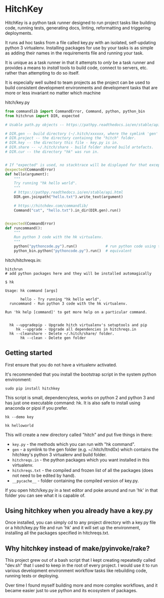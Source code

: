 # HitchKey

HitchKey is a python task runner designed to run project tasks
like building code, running tests, generating docs, linting,
reformatting and triggering deployments.

It runs ad hoc tasks from a file called key.py with an isolated,
self-updating python 3 virtualenv. Installing packages for use
by your tasks is as simple as adding their names in the
requirements file and running your task.

It is unique as a task runner in that it attempts to *only* be
a task runner and provides a means to *install* tools to build
code, connect to servers, etc. rather than attempting to do so
itself.

It is especially well suited to team projects as the project
can be used to build consistent development environments and
development tasks that are more or less invariant no matter
which machine

hitch/key.py

```python
from commandlib import CommandError, Command, python, python_bin
from hitchrun import DIR, expected

# Usable path.py objects -- https://pathpy.readthedocs.io/en/stable/api.html

# DIR.gen -- build directory (~/.hitch/xxxxxx, where the symlink 'gen' links to)
# DIR.project -- the directory containng the "hitch" folder.
# DIR.key -- the directory this file - key.py is in.
# DIR.share -- ~/.hitch/share - build folder shared build artefacts.
# DIR.cur -- the directory "hk" was run in.


# If "expected" is used, no stacktrace will be displayed for that exception
@expected(CommandError)
def hello(argument):
    """
    Try running "hk hello world".
    """
    # https://pathpy.readthedocs.io/en/stable/api.html
    DIR.gen.joinpath("hello.txt").write_text(argument)

    # https://hitchdev.com/commandlib/
    Command("cat", "hello.txt").in_dir(DIR.gen).run()


@expected(CommandError)
def runcommand():
    """
    Run python 3 code with the hk virtualenv.
    """
    python("pythoncode.py").run()             # run python code using this project's virtualenv
    python_bin.python("pythoncode.py").run()  # equivalent
```

hitch/hitchreqs.in:

```
hitchrun
# add python packages here and they will be installed automagically
```



```
$ hk

Usage: hk command [args]

       hello - Try running "hk hello world".
  runcommand - Run python 3 code with the hk virtualenv.

Run 'hk help [command]' to get more help on a particular command.


  hk --upgradepip - Upgrade hitch virtualenv's setuptools and pip
     hk --upgrade - Upgrade all dependencies in hitchreqs.in
  hk --cleanshare - Delete ~/.hitch/share/ folder.
       hk --clean - Delete gen folder
```

## Getting started

First ensure that you do not have a virtualenv activated.

It's recommended that you install the bootstrap script in the system python
environment:

```
sudo pip install hitchkey
```

This script is small, dependencyless, works on python 2 and python 3 and has
just one executable command: hk. It is also safe to install using anaconda or
pipsi if you prefer.

```
hk --demo key

hk helloworld
```

This will create a new directory called "hitch" and put five things in there:

* ```key.py``` - the methods which you can run with "hk command".
* ```gen``` - a symlink to the gen folder (e.g. ~/.hitch/ltnd0x) which contains the hitchkey's python 3 virtualenv and build folder.
* ```hitchreqs.in``` - the python packages which you want installed in this virtualenv.
* ```hitchreqs.txt``` - the compiled and frozen list of all the packages (does not need to be edited by hand).
* ```__pycache__``` - folder containing the compiled version of key.py.

If you open hitch/key.py in a text editor and poke around and run 'hk' in that folder you can see what
it is capable of.


## Using hitchkey when you already have a key.py

Once installed, you can simply cd to any project directory with a key.py file or a hitch/key.py file
and run 'hk' and it will set up the environment, installing all the packages specified in hitchreqs.txt.

## Why hitchkey instead of make/pyinvoke/rake?

This project grew out of a bash script that I kept creating repeatedly called "dev.sh" that I used to
keep in the root of every project. I would use it to run various development environment workflow tasks
like rebuilding code, running tests or deploying.

Over time I found myself building more and more complex workflows, and it became easier just to 
use python and its ecosystem of packages.
